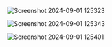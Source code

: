 ![Screenshot 2024-09-01 125323](https://github.com/user-attachments/assets/64222f70-172b-4d18-b580-fed85d7ba1a5)

![Screenshot 2024-09-01 125343](https://github.com/user-attachments/assets/99ff452b-72d8-4985-8258-d0adbd39f8fe)

![Screenshot 2024-09-01 125401](https://github.com/user-attachments/assets/c7f1c33e-0027-48a6-8a26-344324b76fe8)

